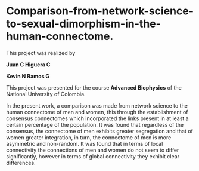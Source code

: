 # Comparison-from-network-science-to-sexual-dimorphism-in-the-human-connectome.
This project was realized by

**Juan C Higuera C**

**Kevin N Ramos G**

This project was presented for the course **Advanced Biophysics** of the National University of Colombia.

In the present work, a comparison was made from network science to the human connectome of men and women, this through the establishment of consensus connectomes which incorporated the links present in at least a certain percentage of the population. It was found that regardless of the consensus, the connectome of men exhibits greater segregation and that of women greater integration, in turn, the connectome of men is more asymmetric and non-random. It was found that in terms of local connectivity the connections of men and women do not seem to differ significantly, however in terms of global connectivity they exhibit clear differences.
